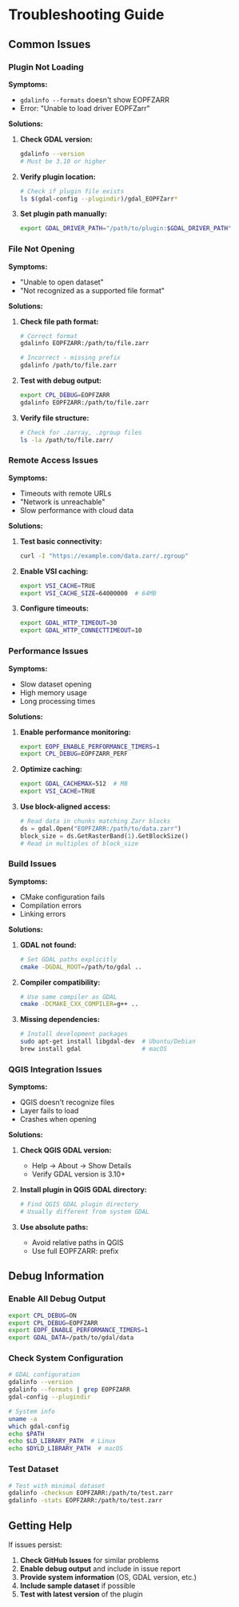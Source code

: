 # Troubleshooting Guide

## Common Issues

### Plugin Not Loading

**Symptoms:**
- `gdalinfo --formats` doesn't show EOPFZARR
- Error: "Unable to load driver EOPFZarr"

**Solutions:**
1. **Check GDAL version:**
   ```bash
   gdalinfo --version
   # Must be 3.10 or higher
   ```

2. **Verify plugin location:**
   ```bash
   # Check if plugin file exists
   ls $(gdal-config --plugindir)/gdal_EOPFZarr*
   ```

3. **Set plugin path manually:**
   ```bash
   export GDAL_DRIVER_PATH="/path/to/plugin:$GDAL_DRIVER_PATH"
   ```

### File Not Opening

**Symptoms:**
- "Unable to open dataset"
- "Not recognized as a supported file format"

**Solutions:**
1. **Check file path format:**
   ```bash
   # Correct format
   gdalinfo EOPFZARR:/path/to/file.zarr
   
   # Incorrect - missing prefix
   gdalinfo /path/to/file.zarr
   ```

2. **Test with debug output:**
   ```bash
   export CPL_DEBUG=EOPFZARR
   gdalinfo EOPFZARR:/path/to/file.zarr
   ```

3. **Verify file structure:**
   ```bash
   # Check for .zarray, .zgroup files
   ls -la /path/to/file.zarr/
   ```

### Remote Access Issues

**Symptoms:**
- Timeouts with remote URLs
- "Network is unreachable"
- Slow performance with cloud data

**Solutions:**
1. **Test basic connectivity:**
   ```bash
   curl -I "https://example.com/data.zarr/.zgroup"
   ```

2. **Enable VSI caching:**
   ```bash
   export VSI_CACHE=TRUE
   export VSI_CACHE_SIZE=64000000  # 64MB
   ```

3. **Configure timeouts:**
   ```bash
   export GDAL_HTTP_TIMEOUT=30
   export GDAL_HTTP_CONNECTTIMEOUT=10
   ```

### Performance Issues

**Symptoms:**
- Slow dataset opening
- High memory usage
- Long processing times

**Solutions:**
1. **Enable performance monitoring:**
   ```bash
   export EOPF_ENABLE_PERFORMANCE_TIMERS=1
   export CPL_DEBUG=EOPFZARR_PERF
   ```

2. **Optimize caching:**
   ```bash
   export GDAL_CACHEMAX=512  # MB
   export VSI_CACHE=TRUE
   ```

3. **Use block-aligned access:**
   ```python
   # Read data in chunks matching Zarr blocks
   ds = gdal.Open("EOPFZARR:/path/to/data.zarr")
   block_size = ds.GetRasterBand(1).GetBlockSize()
   # Read in multiples of block_size
   ```

### Build Issues

**Symptoms:**
- CMake configuration fails
- Compilation errors
- Linking errors

**Solutions:**
1. **GDAL not found:**
   ```bash
   # Set GDAL paths explicitly
   cmake -DGDAL_ROOT=/path/to/gdal ..
   ```

2. **Compiler compatibility:**
   ```bash
   # Use same compiler as GDAL
   cmake -DCMAKE_CXX_COMPILER=g++ ..
   ```

3. **Missing dependencies:**
   ```bash
   # Install development packages
   sudo apt-get install libgdal-dev  # Ubuntu/Debian
   brew install gdal                 # macOS
   ```

### QGIS Integration Issues

**Symptoms:**
- QGIS doesn't recognize files
- Layer fails to load
- Crashes when opening

**Solutions:**
1. **Check QGIS GDAL version:**
   - Help → About → Show Details
   - Verify GDAL version is 3.10+

2. **Install plugin in QGIS GDAL directory:**
   ```bash
   # Find QGIS GDAL plugin directory
   # Usually different from system GDAL
   ```

3. **Use absolute paths:**
   - Avoid relative paths in QGIS
   - Use full EOPFZARR: prefix

## Debug Information

### Enable All Debug Output
```bash
export CPL_DEBUG=ON
export CPL_DEBUG=EOPFZARR
export EOPF_ENABLE_PERFORMANCE_TIMERS=1
export GDAL_DATA=/path/to/gdal/data
```

### Check System Configuration
```bash
# GDAL configuration
gdalinfo --version
gdalinfo --formats | grep EOPFZARR
gdal-config --plugindir

# System info
uname -a
which gdal-config
echo $PATH
echo $LD_LIBRARY_PATH  # Linux
echo $DYLD_LIBRARY_PATH  # macOS
```

### Test Dataset
```bash
# Test with minimal dataset
gdalinfo -checksum EOPFZARR:/path/to/test.zarr
gdalinfo -stats EOPFZARR:/path/to/test.zarr
```

## Getting Help

If issues persist:

1. **Check GitHub Issues** for similar problems
2. **Enable debug output** and include in issue report
3. **Provide system information** (OS, GDAL version, etc.)
4. **Include sample dataset** if possible
5. **Test with latest version** of the plugin
